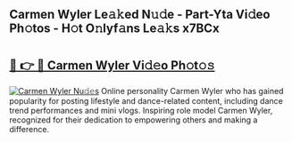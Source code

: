 ## Carmen Wyler Le𝚊𝚔ed N𝚞𝚍e - Part-Yta Vi𝚍eo Ph𝚘tos - H𝚘t O𝚗lyf𝚊ns Le𝚊𝚔s x7BCx

# <h2><a href="http://hf1epe6.feru.top/?c=Carmen+Wyler">🔗 👉 🔴 Carmen Wyler Vi𝚍𝚎o Ph𝚘t𝚘𝚜</a></h2>

[![Carmen Wyler Nu𝚍𝚎s](https://i.imgur.com/0TWrTi3.gif)](http://hf1epe6.feru.top/?c=Carmen+Wyler)
Online personality Carmen Wyler who has gained popularity for posting lifestyle and dance-related content, including dance trend performances and mini vlogs. Inspiring role model Carmen Wyler, recognized for their dedication to empowering others and making a difference. 
